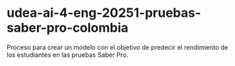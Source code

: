 # udea-ai-4-eng-20251-pruebas-saber-pro-colombia
Proceso para crear un modelo con el objetivo de predecir el rendimiento de los estudiantes en las pruebas Saber Pro.
